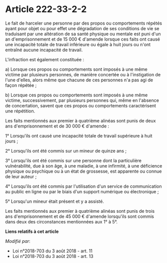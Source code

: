 # Article 222-33-2-2

Le fait de harceler une personne par des propos ou comportements répétés ayant pour objet ou pour effet une dégradation de
ses conditions de vie se traduisant par une altération de sa santé physique ou mentale est puni d'un an d'emprisonnement et
de 15 000 € d'amende lorsque ces faits ont causé une incapacité totale de travail inférieure ou égale à huit jours ou n'ont
entraîné aucune incapacité de travail.

L'infraction est également constituée :

a) Lorsque ces propos ou comportements sont imposés à une même victime par plusieurs personnes, de manière concertée ou à
l'instigation de l'une d'elles, alors même que chacune de ces personnes n'a pas agi de façon répétée ;

b) Lorsque ces propos ou comportements sont imposés à une même victime, successivement, par plusieurs personnes qui, même en
l'absence de concertation, savent que ces propos ou comportements caractérisent une répétition.

Les faits mentionnés aux premier à quatrième alinéas sont punis de deux ans d'emprisonnement et de 30 000 € d'amende :

1° Lorsqu'ils ont causé une incapacité totale de travail supérieure à huit jours ;

2° Lorsqu'ils ont été commis sur un mineur de quinze ans ;

3° Lorsqu'ils ont été commis sur une personne dont la particulière vulnérabilité, due à son âge, à une maladie, à une
infirmité, à une déficience physique ou psychique ou à un état de grossesse, est apparente ou connue de leur auteur ;

4° Lorsqu'ils ont été commis par l'utilisation d'un service de communication au public en ligne ou par le biais d'un support
numérique ou électronique ;

5° Lorsqu'un mineur était présent et y a assisté.

Les faits mentionnés aux premier à quatrième alinéas sont punis de trois ans d'emprisonnement et de 45 000 € d'amende
lorsqu'ils sont commis dans deux des circonstances mentionnées aux 1° à 5°.

**Liens relatifs à cet article**

_Modifié par_:

  - Loi n°2018-703 du 3 août 2018 - art. 11
  - Loi n°2018-703 du 3 août 2018 - art. 13
